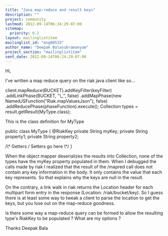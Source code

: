 ```yaml
---
title: "Java map-reduce and result keys"
description: ""
project: community
lastmod: 2012-09-14T06:24:29-07:00
sitemap:
  priority: 0.2
layout: mailinglistitem
mailinglist_id: "msg08533"
author_name: "Deepak Balasubramanyam"
project_section: "mailinglistitem"
sent_date: 2012-09-14T06:24:29-07:00
---
```



Hi,

I've written a map reduce query on the riak java client like so...

client.mapReduce(BUCKET).addKeyFilter(keyFilter)
 .addLinkPhase(BUCKET, "\\_", false)
 .addMapPhase(new NamedJSFunction("Riak.mapValuesJson"),
false)
 .addReducePhase(phaseFunction).execute();
Collection types = result.getResult(MyType.class);

This is the class definition for MyType

public class MyType
{
 @RiakKey
 private String myKey;
 private String property1;
 private String property2;

 /\\* Getters / Setters go here \\*/
}

When the object mapper deserializes the results into Collection,
none of the types have the myKey property populated in them. When I
debugged the calls made by riak I realized that the result of the /mapred
call does not contain any key information in the body. It only contains the
value that each key represents. So that explains why the keys are null in
the result.

On the contrary, a link walk in riak returns the Location header for each
multipart form entry in the response (Location: /riak/bucket/key). So I
guess there is at least some way to tweak a client to parse the location to
get the keys, but you lose out on the map-reduce goodness.

Is there some way a map-reduce query can be formed to allow the resulting
type's RiakKey to be populated ? What are my options ?

Thanks
Deepak Bala
